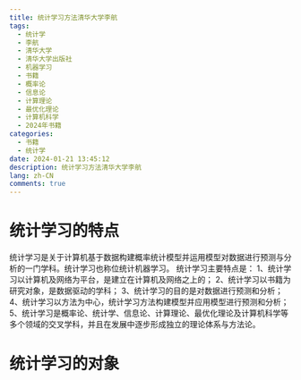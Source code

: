 ```yaml
---
title: 统计学习方法清华大学李航
tags:
  - 统计学
  - 李航
  - 清华大学
  - 清华大学出版社
  - 机器学习
  - 书籍
  - 概率论
  - 信息论
  - 计算理论
  - 最优化理论
  - 计算机科学
  - 2024年书籍
categories:
  - 书籍
  - 统计学
date: 2024-01-21 13:45:12
description: 统计学习方法清华大学李航
lang: zh-CN
comments: true
---
```

# 统计学习的特点
统计学习是关于计算机基于数据构建概率统计模型并运用模型对数据进行预测与分析的一门学科。统计学习也称位统计机器学习。
统计学习主要特点是：
1、统计学习以计算机及网络为平台，是建立在计算机及网络之上的；
2、统计学习以书籍为研究对象，是数据驱动的学科；
3、统计学习的目的是对数据进行预测和分析；
4、统计学习以方法为中心，统计学习方法构建模型并应用模型进行预测和分析；
5、统计学习是概率论、统计学、信息论、计算理论、最优化理论及计算机科学等多个领域的交叉学科，并且在发展中逐步形成独立的理论体系与方法论。
# 统计学习的对象
# 